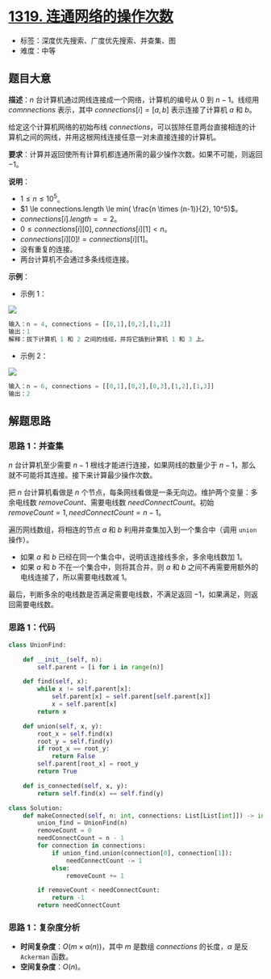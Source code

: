 # [1319. 连通网络的操作次数](https://leetcode.cn/problems/number-of-operations-to-make-network-connected/)

- 标签：深度优先搜索、广度优先搜索、并查集、图
- 难度：中等

## 题目大意

**描述**：$n$ 台计算机通过网线连接成一个网络，计算机的编号从 $0$ 到 $n - 1$。线缆用 $comnnections$ 表示，其中 $connections[i] = [a, b]$ 表示连接了计算机 $a$ 和 $b$。

给定这个计算机网络的初始布线 $connections$，可以拔除任意两台直接相连的计算机之间的网线，并用这根网线连接任意一对未直接连接的计算机。

**要求**：计算并返回使所有计算机都连通所需的最少操作次数。如果不可能，则返回 $-1$。

**说明**：

- $1 \le n \le 10^5$。
- $1 \le connections.length \le min( \frac{n \times (n-1)}{2}, 10^5)$。
- $connections[i].length == 2$。
- $0 \le connections[i][0], connections[i][1] < n$。
- $connections[i][0] != connections[i][1]$。
- 没有重复的连接。
- 两台计算机不会通过多条线缆连接。

**示例**：

- 示例 1：

![](https://assets.leetcode-cn.com/aliyun-lc-upload/uploads/2020/01/11/sample_1_1677.png)

```python
输入：n = 4, connections = [[0,1],[0,2],[1,2]]
输出：1
解释：拔下计算机 1 和 2 之间的线缆，并将它插到计算机 1 和 3 上。
```

- 示例 2：

![](https://assets.leetcode-cn.com/aliyun-lc-upload/uploads/2020/01/11/sample_2_1677.png)

```python
输入：n = 6, connections = [[0,1],[0,2],[0,3],[1,2],[1,3]]
输出：2
```

## 解题思路

### 思路 1：并查集

$n$ 台计算机至少需要 $n - 1$ 根线才能进行连接，如果网线的数量少于 $n - 1$，那么就不可能将其连接。接下来计算最少操作次数。

把 $n$ 台计算机看做是 $n$ 个节点，每条网线看做是一条无向边。维护两个变量：多余电线数 $removeCount$、需要电线数 $needConnectCount$。初始 $removeCount = 1, needConnectCount = n - 1$。

遍历网线数组，将相连的节点 $a$ 和 $b$ 利用并查集加入到一个集合中（调用 `union` 操作）。

- 如果 $a$ 和 $b$ 已经在同一个集合中，说明该连接线多余，多余电线数加 $1$。
- 如果 $a$ 和 $b$ 不在一个集合中，则将其合并，则 $a$ 和 $b$ 之间不再需要用额外的电线连接了，所以需要电线数减 $1$。

最后，判断多余的电线数是否满足需要电线数，不满足返回 $-1$，如果满足，则返回需要电线数。

### 思路 1：代码

```python
class UnionFind:

    def __init__(self, n):
        self.parent = [i for i in range(n)]

    def find(self, x):
        while x != self.parent[x]:
            self.parent[x] = self.parent[self.parent[x]]
            x = self.parent[x]
        return x

    def union(self, x, y):
        root_x = self.find(x)
        root_y = self.find(y)
        if root_x == root_y:
            return False
        self.parent[root_x] = root_y
        return True

    def is_connected(self, x, y):
        return self.find(x) == self.find(y)

class Solution:
    def makeConnected(self, n: int, connections: List[List[int]]) -> int:
        union_find = UnionFind(n)
        removeCount = 0
        needConnectCount = n - 1
        for connection in connections:
            if union_find.union(connection[0], connection[1]):
                needConnectCount -= 1
            else:
                removeCount += 1

        if removeCount < needConnectCount:
            return -1
        return needConnectCount
```

### 思路 1：复杂度分析

- **时间复杂度**：$O(m \times \alpha(n))$，其中 $m$ 是数组 $connections$ 的长度，$\alpha$ 是反 `Ackerman` 函数。
- **空间复杂度**：$O(n)$。

